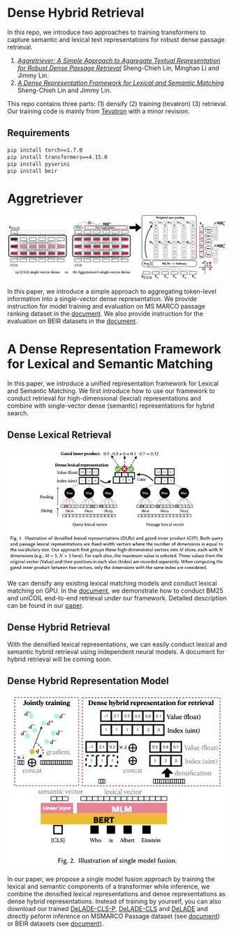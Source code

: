 # Dense Hybrid Retrieval
In this repo, we introduce two approaches to training transformers to capture semantic and lexical text representations for robust dense passage retrieval.
1. *[Aggretriever: A Simple Approach to Aggregate Textual Representation for Robust Dense Passage Retrieval](https://arxiv.org/abs/2208.00511)* Sheng-Chieh Lin, Minghan Li and Jimmy Lin. 
2. *[A Dense Representation Framework for Lexical and Semantic Matching](https://arxiv.org/abs/2206.09912)* Sheng-Chieh Lin and Jimmy Lin. 

This repo contains three parts: (1) densify (2) training (tevatron) (3) retrieval. 
Our training code is mainly from [Tevatron](https://github.com/texttron/tevatron) with a minor revision.

## Requirements
```
pip install torch>=1.7.0
pip install transformers==4.15.0
pip install pyserini
pip install beir
```
# Aggretriever

<img src="./fig/aggretriever.png" width="500">

In this paper, we introduce a simple approach to aggregating token-level information into a single-vector dense representation. We provide instruction for model training and evaluation on MS MARCO passage ranking dataset in the [document](https://github.com/castorini/dhr/blob/main/docs/aggretriever/msmarco-passage-train-eval.md). We also provide instruction for the evaluation on BEIR datasets in the [document](https://github.com/castorini/dhr/blob/main/docs/aggretriever/beir-eval.md).

# A Dense Representation Framework for Lexical and Semantic Matching
In this paper, we introduce a unified representation framework for Lexical and Semantic Matching. We first introduce how to use our framework to conduct retrieval for high-dimensional (lexcial) representations and combine with single-vector dense (semantic) representations for hybrid search.
## Dense Lexical Retrieval

<img src="./fig/densification.png" width="500">

We can densify any existing lexical matching models and conduct lexical matching on GPU. In the [document](https://github.com/jacklin64/DHR/blob/main/docs/densify_exp.md), we demonstrate how to conduct BM25 and uniCOIL end-to-end retrieval under our framework. Detailed description can be found in our [paper](https://arxiv.org/pdf/2112.04666.pdf). 

## Dense Hybrid Retrieval
With the densified lexical representations, we can easily conduct lexical and semantic hybrid retrieval using independent neural models. A document for hybrid retrieval will be coming soon.

## Dense Hybrid Representation Model

<img src="./fig/single_model_fusion.png" width="500">

In our paper, we propose a single model fusion approach by training the lexical and semantic components of a transformer while inference, we combine the densified lexical representations and dense representations as dense hybrid representations. Instead of training by yourself, you can also download our trained [DeLADE-CLS-P](https://huggingface.co/jacklin/DeLADE-CLS-P), [DeLADE-CLS](https://huggingface.co/jacklin/DeLADE-CLS) and [DeLADE](https://huggingface.co/jacklin/DeLADE) and directly peform inference on MSMARCO Passage dataset (see [document](https://github.com/jacklin64/DHR/blob/main/docs/dhr/msmarco-passage-train-eval.md)) or BEIR datasets (see [document](https://github.com/jacklin64/DHR/blob/main/docs/dhr/beir-eval.md)).
